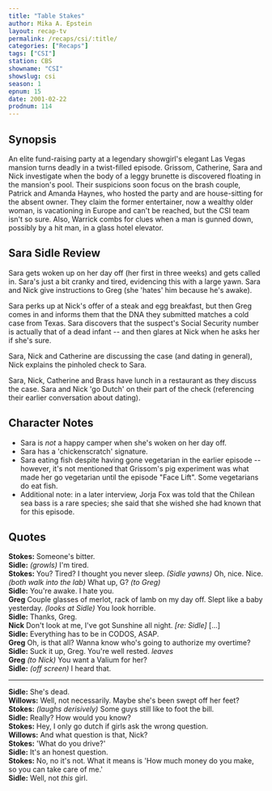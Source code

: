 ```yaml
---
title: "Table Stakes"
author: Mika A. Epstein
layout: recap-tv
permalink: /recaps/csi/:title/
categories: ["Recaps"]
tags: ["CSI"]
station: CBS
showname: "CSI"
showslug: csi
season: 1
epnum: 15
date: 2001-02-22
prodnum: 114  
---
```


## Synopsis

An elite fund-raising party at a legendary showgirl's elegant Las Vegas mansion turns deadly in a twist-filled episode. Grissom, Catherine, Sara and Nick investigate when the body of a leggy brunette is discovered floating in the mansion's pool. Their suspicions soon focus on the brash couple, Patrick and Amanda Haynes, who hosted the party and are house-sitting for the absent owner. They claim the former entertainer, now a wealthy older woman, is vacationing in Europe and can't be reached, but the CSI team isn't so sure. Also, Warrick combs for clues when a man is gunned down, possibly by a hit man, in a glass hotel elevator.

## Sara Sidle Review

Sara gets woken up on her day off (her first in three weeks) and gets called in. Sara's just a bit cranky and tired, evidencing this with a large yawn. Sara and Nick give instructions to Greg (she 'hates' him because he's awake).

Sara perks up at Nick's offer of a steak and egg breakfast, but then Greg comes in and informs them that the DNA they submitted matches a cold case from Texas. Sara discovers that the suspect's Social Security number is actually that of a dead infant -- and then glares at Nick when he asks her if she's sure.

Sara, Nick and Catherine are discussing the case (and dating in general), Nick explains the pinholed check to Sara.

Sara, Nick, Catherine and Brass have lunch in a restaurant as they discuss the case. Sara and Nick 'go Dutch' on their part of the check (referencing their earlier conversation about dating).

## Character Notes

* Sara is _not_ a happy camper when she's woken on her day off.  
* Sara has a 'chickenscratch' signature.  
* Sara eating fish despite having gone vegetarian in the earlier episode -- however, it's not mentioned that Grissom's pig experiment was what made her go vegetarian until the episode "Face Lift". Some vegetarians do eat fish.  
* Additional note: in a later interview, Jorja Fox was told that the Chilean sea bass is a rare species; she said that she wished she had known that for this episode.

## Quotes

**Stokes:** Someone's bitter.  
**Sidle:** _(growls)_ I'm tired.  
**Stokes:** You? Tired? I thought you never sleep. _(Sidle yawns)_ Oh, nice. Nice. _(both walk into the lab)_ What up, G? _(to Greg)_  
**Sidle:** You're awake. I hate you.  
**Greg** Couple glasses of merlot, rack of lamb on my day off. Slept like a baby yesterday. _(looks at Sidle)_ You look horrible.  
**Sidle:** Thanks, Greg.  
**Nick** Don't look at me, I've got Sunshine all night. _[re: Sidle]_ [...]  
**Sidle:** Everything has to be in CODOS, ASAP.  
**Greg** Oh, is that all? Wanna know who's going to authorize my overtime?  
**Sidle:** Suck it up, Greg. You're well rested. _leaves_  
**Greg** _(to Nick)_ You want a Valium for her?  
**Sidle:** _(off screen)_ I heard that.  

- - -

**Sidle:** She's dead.  
**Willows:** Well, not necessarily. Maybe she's been swept off her feet?  
**Stokes:** _(laughs derisively)_ Some guys still like to foot the bill.  
**Sidle:** Really? How would you know?  
**Stokes:** Hey, I only go dutch if girls ask the wrong question.  
**Willows:** And what question is that, Nick?  
**Stokes:** 'What do you drive?'  
**Sidle:** It's an honest question.  
**Stokes:** No, no it's not. What it means is 'How much money do you make, so you can take care of me.'  
**Sidle:** Well, not _this_ girl.

